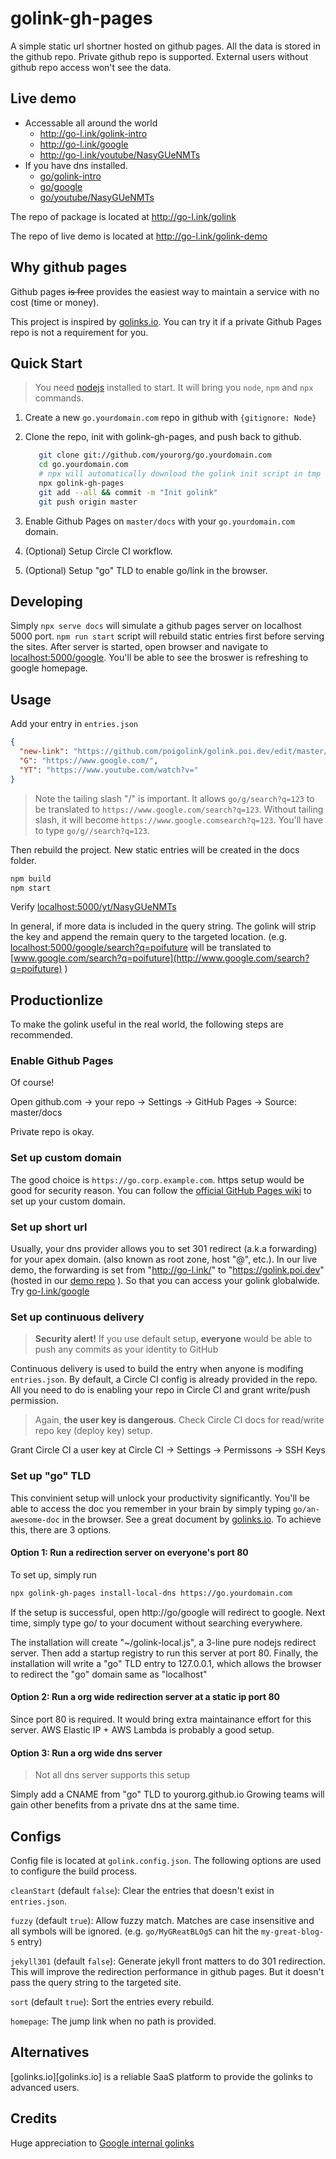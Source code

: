 # golink-gh-pages

A simple static url shortner hosted on github pages. All the data is stored in
the github repo. Private github repo is supported. External users without github
repo access won't see the data.

## Live demo

- Accessable all around the world
  - http://go-l.ink/golink-intro
  - http://go-l.ink/google
  - http://go-l.ink/youtube/NasyGUeNMTs
- If you have dns installed.
  - [go/golink-intro](http://go/golink-intro)
  - [go/google](http://go/google)
  - [go/youtube/NasyGUeNMTs](http://go/youtube/NasyGUeNMTs)

The repo of package is located at http://go-l.ink/golink

The repo of live demo is located at http://go-l.ink/golink-demo

## Why github pages

Github pages ~~is free~~ provides the easiest way to maintain a service with no
cost (time or money).

This project is inspired by [golinks.io](http://golinks.io). You can try it if a
private Github Pages repo is not a requirement for you.

## Quick Start

> You need [nodejs][nodejs] installed to start. It will bring you `node`, `npm`
> and `npx` commands.

1. Create a new `go.yourdomain.com` repo in github with `{gitignore: Node}`
2. Clone the repo, init with golink-gh-pages, and push back to github.

   ```bash
      git clone git://github.com/yourorg/go.yourdomain.com
      cd go.yourdomain.com
      # npx will automatically download the golink init script in tmp folder.
      npx golink-gh-pages
      git add --all && commit -m "Init golink"
      git push origin master
   ```

3. Enable Github Pages on `master/docs` with your `go.yourdomain.com` domain.
4. (Optional) Setup Circle CI workflow.
5. (Optional) Setup "go" TLD to enable go/link in the browser.

## Developing

Simply `npx serve docs` will simulate a github pages server on localhost 5000
port. `npm run start` script will rebuild static entries first before serving
the sites. After server is started, open browser and navigate to
[localhost:5000/google](http://localhost:5000/google). You'll be able to see the
broswer is refreshing to google homepage.

## Usage

Add your entry in `entries.json`

```json
{
  "new-link": "https://github.com/poigolink/golink.poi.dev/edit/master/entries.json",
  "G": "https://www.google.com/",
  "YT": "https://www.youtube.com/watch?v="
}
```

> Note the tailing slash "/" is important. It allows `go/g/search?q=123` to be
> translated to `https://www.google.com/search?q=123`. Without tailing slash, it
> will become `https://www.google.comsearch?q=123`. You'll have to type
> `go/g//search?q=123`.

Then rebuild the project. New static entries will be created in the docs folder.

```bash
npm build
npm start
```

Verify [localhost:5000/yt/NasyGUeNMTs](http://localhost:5000/yt/NasyGUeNMTs)

In general, if more data is included in the query string. The golink will strip
the key and append the remain query to the targeted location. (e.g.
[localhost:5000/google/search?q=poifuture](http://localhost:5000/google/search?q=poifuture)
will be translated to
[www.google.com/search?q=poifuture](http://www.google.com/search?q=poifuture) )

## Productionlize

To make the golink useful in the real world, the following steps are
recommended.

### Enable Github Pages

Of course!

Open github.com -> your repo -> Settings -> GitHub Pages -> Source: master/docs

Private repo is okay.

### Set up custom domain

The good choice is `https://go.corp.example.com`. https setup would be good for
security reason. You can follow the
[official GitHub Pages wiki](https://help.github.com/en/articles/using-a-custom-domain-with-github-pages)
to set up your custom domain.

### Set up short url

Usually, your dns provider allows you to set 301 redirect (a.k.a forwarding) for
your apex domain. (also known as root zone, host "@", etc.). In our live demo,
the forwarding is set from "http://go-l.ink/" to "https://golink.poi.dev"
(hosted in our [demo repo](https://github.com/poigolink/golink.poi.dev) ). So
that you can access your golink globalwide. Try
[go-l.ink/google](http://go-l.ink/google)

### Set up continuous delivery

> **Security alert!** If you use default setup, **everyone** would be able to
> push any commits as your identity to GitHub

Continuous delivery is used to build the entry when anyone is modifing
`entries.json`. By default, a Circle CI config is already provided in the repo.
All you need to do is enabling your repo in Circle CI and grant write/push
permission.

> Again, **the user key is dangerous**. Check Circle CI docs for read/write repo
> key (deploy key) setup.

Grant Circle CI a user key at Circle CI -> Settings -> Permissons -> SSH Keys

### Set up "go" TLD

This convinient setup will unlock your productivity significantly. You'll be
able to access the doc you remember in your brain by simply typing
`go/an-awesome-doc` in the browser. See a great document by
[golinks.io][history]. To achieve this, there are 3 options.

#### Option 1: Run a redirection server on everyone's port 80

To set up, simply run

```bash
npx golink-gh-pages install-local-dns https://go.yourdomain.com
```

If the setup is successful, open http://go/google will redirect to google. Next
time, simply type go/ to your document without searching everywhere.

The installation will create "~/golink-local.js", a 3-line pure nodejs redirect
server. Then add a startup registry to run this server at port 80. Finally, the
installation will write a "go" TLD entry to 127.0.0.1, which allows the browser
to redirect the "go" domain same as "localhost"

#### Option 2: Run a org wide redirection server at a static ip port 80

Since port 80 is required. It would bring extra maintainance effort for this
server. AWS Elastic IP + AWS Lambda is probably a good setup.

#### Option 3: Run a org wide dns server

> Not all dns server supports this setup

Simply add a CNAME from "go" TLD to yourorg.github.io Growing teams will gain
other benefits from a private dns at the same time.

## Configs

Config file is located at `golink.config.json`. The following options are used
to configure the build process.

`cleanStart` (default `false`): Clear the entries that doesn't exist in
`entries.json`.

`fuzzy` (default `true`): Allow fuzzy match. Matches are case insensitive and
all symbols will be ignored. (e.g. `go/MyGReatBLOg5` can hit the
`my-great-blog-5` entry)

`jekyll301` (default `false`): Generate jekyll front matters to do 301
redirection. This will improve the redirection performance in github pages. But
it doesn't pass the query string to the targeted site.

`sort` (default `true`): Sort the entries every rebuild.

`homepage`: The jump link when no path is provided.

## Alternatives

[golinks.io][golinks.io] is a reliable SaaS platform to provide the golinks to
advanced users.

## Credits

Huge appreciation to [Google internal golinks][history]

[nodejs]: https://nodejs.org/
[history]:
  https://medium.com/@golinks/the-full-history-of-go-links-and-the-golink-system-cbc6d2c8bb3
